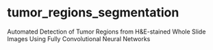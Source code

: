 # tumor_regions_segmentation
Automated Detection of Tumor Regions from H&amp;E-stained Whole Slide Images Using Fully Convolutional Neural Networks
